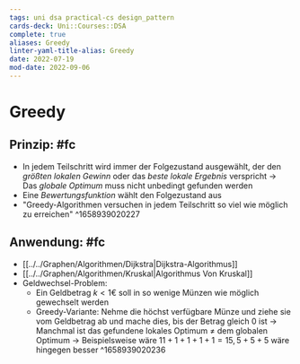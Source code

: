 ```yaml
---
tags: uni dsa practical-cs design_pattern
cards-deck: Uni::Courses::DSA
complete: true
aliases: Greedy
linter-yaml-title-alias: Greedy
date: 2022-07-19
mod-date: 2022-09-06
---
```


# Greedy

## Prinzip: #fc
- In jedem Teilschritt wird immer der Folgezustand ausgewählt, der den *größten lokalen Gewinn* oder das *beste lokale Ergebnis* verspricht
	-> Das *globale Optimum* muss nicht unbedingt gefunden werden
- Eine *Bewertungsfunktion* wählt den Folgezustand aus
- "Greedy-Algorithmen versuchen in jedem Teilschritt so viel wie möglich zu erreichen"
^1658939020227

## Anwendung: #fc
- [[../../Graphen/Algorithmen/Dijkstra|Dijkstra-Algorithmus]]
- [[../../Graphen/Algorithmen/Kruskal|Algorithmus Von Kruskal]]
- Geldwechsel-Problem:
	- Ein Geldbetrag $k < 1€$ soll in so wenige Münzen wie möglich gewechselt werden
	- Greedy-Variante: Nehme die höchst verfügbare Münze und ziehe sie vom Geldbetrag ab und mache dies, bis der Betrag gleich 0 ist
		-> Manchmal ist das gefundene lokales Optimum $\neq$ dem globalen Optimum
		-> Beispielsweise wäre $11+1+1+1+1=15, 5+5+5$ wäre hingegen besser
^1658939020236
